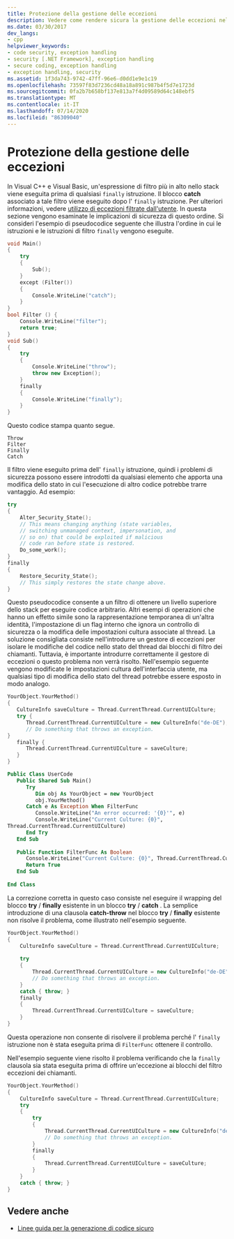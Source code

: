```yaml
---
title: Protezione della gestione delle eccezioni
description: Vedere come rendere sicura la gestione delle eccezioni nel codice .NET. Esaminare l'ordine in cui viene eseguito il codice se sono presenti istruzioni try, except, catch e finally.
ms.date: 03/30/2017
dev_langs:
- cpp
helpviewer_keywords:
- code security, exception handling
- security [.NET Framework], exception handling
- secure coding, exception handling
- exception handling, security
ms.assetid: 1f3da743-9742-47ff-96e6-d0dd1e9e1c19
ms.openlocfilehash: 73597f83d7236cd48a18a891c987b4f5d7e1723d
ms.sourcegitcommit: 0fa2b7b658bf137e813a7f4d09589d64c148ebf5
ms.translationtype: MT
ms.contentlocale: it-IT
ms.lasthandoff: 07/14/2020
ms.locfileid: "86309040"
---
```

# <a name="securing-exception-handling"></a>Protezione della gestione delle eccezioni
In Visual C++ e Visual Basic, un'espressione di filtro più in alto nello stack viene eseguita prima di qualsiasi `finally` istruzione. Il blocco **catch** associato a tale filtro viene eseguito dopo l' `finally` istruzione. Per ulteriori informazioni, vedere [utilizzo di eccezioni filtrate dall'utente](../../standard/exceptions/using-user-filtered-exception-handlers.md). In questa sezione vengono esaminate le implicazioni di sicurezza di questo ordine. Si consideri l'esempio di pseudocodice seguente che illustra l'ordine in cui le istruzioni e le istruzioni di filtro `finally` vengono eseguite.  
  
```cpp  
void Main()
{  
    try
    {  
        Sub();  
    }
    except (Filter())
    {  
        Console.WriteLine("catch");  
    }  
}  
bool Filter () {  
    Console.WriteLine("filter");  
    return true;  
}  
void Sub()
{  
    try
    {  
        Console.WriteLine("throw");  
        throw new Exception();  
    }
    finally
    {  
        Console.WriteLine("finally");  
    }  
}
```  
  
 Questo codice stampa quanto segue.  
  
```output
Throw  
Filter  
Finally  
Catch  
```  
  
 Il filtro viene eseguito prima dell' `finally` istruzione, quindi i problemi di sicurezza possono essere introdotti da qualsiasi elemento che apporta una modifica dello stato in cui l'esecuzione di altro codice potrebbe trarre vantaggio. Ad esempio:  
  
```cpp  
try
{  
    Alter_Security_State();  
    // This means changing anything (state variables,  
    // switching unmanaged context, impersonation, and
    // so on) that could be exploited if malicious
    // code ran before state is restored.  
    Do_some_work();  
}
finally
{  
    Restore_Security_State();  
    // This simply restores the state change above.  
}  
```  
  
 Questo pseudocodice consente a un filtro di ottenere un livello superiore dello stack per eseguire codice arbitrario. Altri esempi di operazioni che hanno un effetto simile sono la rappresentazione temporanea di un'altra identità, l'impostazione di un flag interno che ignora un controllo di sicurezza o la modifica delle impostazioni cultura associate al thread. La soluzione consigliata consiste nell'introdurre un gestore di eccezioni per isolare le modifiche del codice nello stato del thread dai blocchi di filtro dei chiamanti. Tuttavia, è importante introdurre correttamente il gestore di eccezioni o questo problema non verrà risolto. Nell'esempio seguente vengono modificate le impostazioni cultura dell'interfaccia utente, ma qualsiasi tipo di modifica dello stato del thread potrebbe essere esposto in modo analogo.  
  
```cpp  
YourObject.YourMethod()  
{  
   CultureInfo saveCulture = Thread.CurrentThread.CurrentUICulture;  
   try {  
      Thread.CurrentThread.CurrentUICulture = new CultureInfo("de-DE");  
      // Do something that throws an exception.  
}  
   finally {  
      Thread.CurrentThread.CurrentUICulture = saveCulture;  
   }  
}  
```  
  
```vb  
Public Class UserCode  
   Public Shared Sub Main()  
      Try  
         Dim obj As YourObject = new YourObject  
         obj.YourMethod()  
      Catch e As Exception When FilterFunc  
         Console.WriteLine("An error occurred: '{0}'", e)  
         Console.WriteLine("Current Culture: {0}",
Thread.CurrentThread.CurrentUICulture)  
      End Try  
   End Sub  
  
   Public Function FilterFunc As Boolean  
      Console.WriteLine("Current Culture: {0}", Thread.CurrentThread.CurrentUICulture)  
      Return True  
   End Sub  
  
End Class  
```  
  
 La correzione corretta in questo caso consiste nel eseguire il wrapping del blocco **try** / **finally** esistente in un blocco **try** / **catch** . La semplice introduzione di una clausola **catch-throw** nel blocco **try** / **finally** esistente non risolve il problema, come illustrato nell'esempio seguente.  
  
```cpp  
YourObject.YourMethod()  
{  
    CultureInfo saveCulture = Thread.CurrentThread.CurrentUICulture;  
  
    try
    {  
        Thread.CurrentThread.CurrentUICulture = new CultureInfo("de-DE");  
        // Do something that throws an exception.  
    }  
    catch { throw; }  
    finally
    {  
        Thread.CurrentThread.CurrentUICulture = saveCulture;  
    }  
}  
```  
  
 Questa operazione non consente di risolvere il problema perché l' `finally` istruzione non è stata eseguita prima di `FilterFunc` ottenere il controllo.  
  
 Nell'esempio seguente viene risolto il problema verificando che la `finally` clausola sia stata eseguita prima di offrire un'eccezione ai blocchi del filtro eccezioni dei chiamanti.  
  
```cpp  
YourObject.YourMethod()  
{  
    CultureInfo saveCulture = Thread.CurrentThread.CurrentUICulture;  
    try
    {  
        try
        {  
            Thread.CurrentThread.CurrentUICulture = new CultureInfo("de-DE");  
            // Do something that throws an exception.  
        }  
        finally
        {  
            Thread.CurrentThread.CurrentUICulture = saveCulture;  
        }  
    }  
    catch { throw; }  
}  
```  
  
## <a name="see-also"></a>Vedere anche

- [Linee guida per la generazione di codice sicuro](../../standard/security/secure-coding-guidelines.md)
